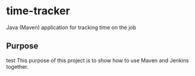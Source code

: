 # time-tracker
Java (Maven) application for tracking time on the job

## Purpose
test
This purpose of this project is to show how to use Maven and Jenkins together.
